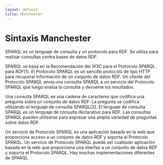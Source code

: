 ```yaml
---
layout: default
title: Manchester
---
```


<div id="contact">
  <h1 class="pageTitle">Sintaxis Manchester</h1>
  <p class="intro">
  SPARQL es un lenguaje de consulta y un protocolo para RDF. Se utiliza para realizar consultas contra bases de datos RDF.</p>
<p>
SPARQL se basa en la Recomendación del W3C para el Protocolo SPARQL para RDF[1]. El Protocolo SPARQL es un sencillo protocolo de tipo HTTP para recuperar información de un conjunto de datos RDF. Un cliente del Protocolo SPARQL envía una consulta SPARQL a un servicio del Protocolo SPARQL que luego evalúa la consulta y devuelve los resultados.

Una consulta SPARQL es una cadena de caracteres que codifica una pregunta sobre un conjunto de datos RDF. La pregunta se codifica utilizando el lenguaje de consulta SPARQL[2]. El lenguaje de consulta SPARQL es un lenguaje de consulta declarativo para RDF. Las consultas SPARQL pueden utilizarse para expresar una amplia variedad de preguntas sobre datos RDF.

Un servicio de Protocolo SPARQL es una aplicación basada en la web que proporciona acceso a un conjunto de datos RDF y soporta el Protocolo SPARQL. Un servicio de Protocolo SPARQL puede ser cualquier aplicación basada en la web que proporciona una interfaz a un conjunto de datos RDF y soporta el Protocolo SPARQL. Hay muchas implementaciones diferentes de SPARQL
</p>